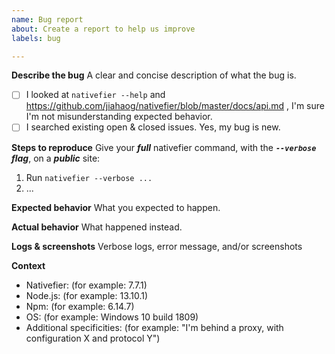 ```yaml
---
name: Bug report
about: Create a report to help us improve
labels: bug

---
```


<!-- Help us help you, please take the time to fill this information 🙂.
An incomprehensible bug report is a useless bug report.
Incomprehensible / incomplete bug reports will be closed. -->

**Describe the bug**
A clear and concise description of what the bug is.

- [ ] I looked at `nativefier --help` and https://github.com/jiahaog/nativefier/blob/master/docs/api.md , I'm sure I'm not misunderstanding expected behavior.
- [ ] I searched existing open & closed issues. Yes, my bug is new.

**Steps to reproduce**
Give your ***full*** nativefier command, with the ***`--verbose` flag***, on a ***public*** site:
1. Run `nativefier --verbose ...`
2. ...

**Expected behavior**
What you expected to happen.

**Actual behavior**
What happened instead.

**Logs & screenshots**
Verbose logs, error message, and/or screenshots

**Context**
 - Nativefier: (for example: 7.7.1)
 - Node.js: (for example: 13.10.1)
 - Npm: (for example: 6.14.7)
 - OS: (for example: Windows 10 build 1809)
 - Additional specificities: (for example: "I'm behind a proxy, with configuration X and protocol Y")
